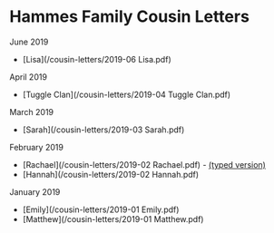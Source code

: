 ---
---

# Hammes Family Cousin Letters

June 2019

- [Lisa](/cousin-letters/2019-06 Lisa.pdf)

April 2019

- [Tuggle Clan](/cousin-letters/2019-04 Tuggle Clan.pdf)

March 2019

- [Sarah](/cousin-letters/2019-03 Sarah.pdf)

February 2019

- [Rachael](/cousin-letters/2019-02 Rachael.pdf) - [(typed version)](/cousin-letters/2019-02-rachael)
- [Hannah](/cousin-letters/2019-02 Hannah.pdf)

January 2019

- [Emily](/cousin-letters/2019-01 Emily.pdf)
- [Matthew](/cousin-letters/2019-01 Matthew.pdf)
